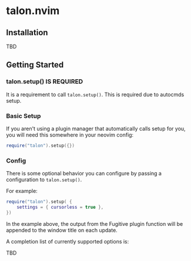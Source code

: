 # talon.nvim
   
## Installation

TBD

## Getting Started

### talon.setup() IS REQUIRED

It is a requirement to call `talon.setup()`. This is required due to autocmds setup.

### Basic Setup

If you aren't using a plugin manager that automatically calls setup for you, you will need this somewhere in your neovim config:

```lua
require("talon").setup({})
```

### Config

There is some optional behavior you can configure by passing a configuration to `talon.setup()`.

For example:

```lua
require("talon").setup( {
    settings = { cursorless = true },
})
```

In the example above, the output from the Fugitive plugin function will be appended to the window title on each update.

A completion list of currently supported options is:

TBD
